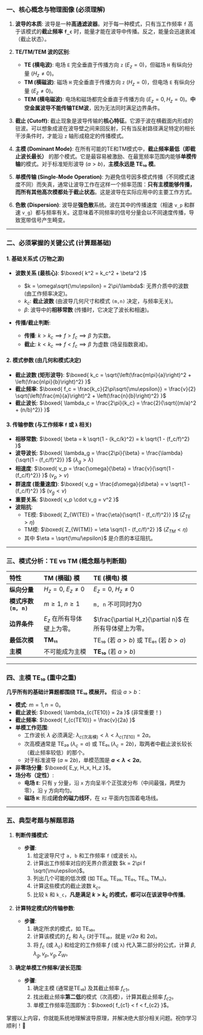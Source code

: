 ### **一、核心概念与物理图像 (必须理解)**

1.  **波导的本质**: 波导是一种**高通滤波器**。对于每一种模式，只有当工作频率 `f` 高于该模式的**截止频率 `f_c`** 时，能量才能在波导中传播。反之，能量会迅速衰减（截止状态）。

2.  **TE/TM/TEM 波的区别**:
    *   **TE (横电波)**: 电场 `E` 完全垂直于传播方向 `z` ($E_z=0$)，但磁场 `H` 有纵向分量 ($H_z \neq 0$)。
    *   **TM (横磁波)**: 磁场 `H` 完全垂直于传播方向 `z` ($H_z=0$)，但电场 `E` 有纵向分量 ($E_z \neq 0$)。
    *   **TEM (横电磁波)**: 电场和磁场都完全垂直于传播方向 ($E_z=0, H_z=0$)。**中空金属波导不能传输TEM波**，因为无法同时满足边界条件。

3.  **截止 (Cutoff)**: 截止现象是波导传输的**核心特征**。它源于波在横截面内形成的驻波。可以想象成波在波导壁之间来回反射，只有当反射路径满足特定的相长干涉条件时，才能沿 `z` 轴形成稳定的传播模式。

4.  **主模 (Dominant Mode)**: 在所有可能的TE和TM模式中，**截止频率最低（即截止波长最长）** 的那个模式。它是最容易被激励、在最宽频率范围内能够**单模传输**的模式。对于标准矩形波导 ($a>b$)，**主模永远是 TE₁₀ 模**。

5.  **单模传输 (Single-Mode Operation)**: 为避免信号因多模式传播（不同模式速度不同）而失真，通常让波导工作在这样一个频率范围：**只有主模能够传播，而所有其他高次模都处于截止状态**。这是波导在实际应用中的主要工作方式。

6.  **色散 (Dispersion)**: 波导是**强色散**系统。波在其中的传播速度（相速 `v_p` 和群速 `v_g`）都与频率有关。这意味着不同频率的信号分量会以不同速度传播，导致宽带信号产生畸变。

---

### **二、必须掌握的关键公式 (计算题基础)**

#### **1. 基础关系式 (万物之源)**
*   **波数关系 (最核心)**: $\boxed{ k^2 = k_c^2 + \beta^2 }$
    *   $k = \omega\sqrt{\mu\epsilon} = 2\pi/\lambda$: 无界介质中的波数 (由工作频率决定)。
    *   $k_c$: **截止波数** (由波导几何尺寸和模式 `(m,n)` 决定，与频率无关)。
    *   $\beta$: 波导中的**相移常数** (传播时，它决定了波长和相速)。

*   **传播/截止判断**:
    *   **传播**: $k > k_c \implies f > f_c \implies \beta$ 为实数。
    *   **截止**: $k < k_c \implies f < f_c \implies \beta$ 为虚数 (场呈指数衰减)。

#### **2. 模式参数 (由几何和模式决定)**
*   **截止波数 (矩形波导)**: $\boxed{ k_c = \sqrt{\left(\frac{m\pi}{a}\right)^2 + \left(\frac{n\pi}{b}\right)^2} }$
*   **截止频率**: $\boxed{ f_c = \frac{k_c}{2\pi\sqrt{\mu\epsilon}} = \frac{v}{2} \sqrt{\left(\frac{m}{a}\right)^2 + \left(\frac{n}{b}\right)^2} }$
*   **截止波长**: $\boxed{ \lambda_c = \frac{2\pi}{k_c} = \frac{2}{\sqrt{(m/a)^2 + (n/b)^2}} }$

#### **3. 传输参数 (与工作频率 `f` 或 `λ` 相关)**
*   **相移常数**: $\boxed{ \beta = k \sqrt{1 - (k_c/k)^2} = k \sqrt{1 - (f_c/f)^2} }$
*   **波导波长**: $\boxed{ \lambda_g = \frac{2\pi}{\beta} = \frac{\lambda}{\sqrt{1 - (f_c/f)^2}} }$  ($\lambda_g > \lambda$)
*   **相速度**: $\boxed{ v_p = \frac{\omega}{\beta} = \frac{v}{\sqrt{1 - (f_c/f)^2}} }$ ($v_p > v$)
*   **群速度 (能量速度)**: $\boxed{ v_g = \frac{d\omega}{d\beta} = v \sqrt{1 - (f_c/f)^2} }$ ($v_g < v$)
*   **重要关系**: $\boxed{ v_p \cdot v_g = v^2 }$
*   **波阻抗**:
    *   TE模: $\boxed{ Z_{W(TE)} = \frac{\eta}{\sqrt{1 - (f_c/f)^2}} }$ ($Z_{TE} > \eta$)
    *   TM模: $\boxed{ Z_{W(TM)} = \eta \sqrt{1 - (f_c/f)^2} }$ ($Z_{TM} < \eta$)
    *   其中 $\eta = \sqrt{\mu/\epsilon}$ 是介质的本征阻抗。

---

### **三、模式分析：TE vs TM (概念题与判断题)**

| 特性 | **TM (横磁) 模** | **TE (横电) 模** |
| :--- | :--- | :--- |
| **纵向分量** | $H_z = 0$, $E_z \neq 0$ | $E_z = 0$, $H_z \neq 0$ |
| **模式序数 `(m, n)`** | $m \ge 1$, $n \ge 1$ | `m, n` 不可同时为0 |
| **边界条件** | $E_z$ 在所有导体壁上为零。 | $\frac{\partial H_z}{\partial n}$ 在所有导体壁上为零。 |
| **最低次模** | **TM₁₁** | TE₁₀ (若 $a>b$) 或 TE₀₁ (若 $b>a$) |
| **主模** | 不可能成为主模 | **TE₁₀** (若 $a>b$) |

---
	
### **四、主模 TE₁₀ (重中之重)**

**几乎所有的基础计算题都围绕 TE₁₀ 模展开。**
假设 $a>b$：
*   **模式**: $m=1, n=0$。
*   **截止波长**: $\boxed{ \lambda_{c(TE10)} = 2a }$ (非常重要！)
*   **截止频率**: $\boxed{ f_{c(TE10)} = \frac{v}{2a} }$
*   **单模工作范围**:
    *   工作波长 $\lambda$ 必须满足: $\lambda_{c(\text{次高模})} < \lambda < \lambda_{c(TE10)} = 2a$。
    *   次高模通常是 TE₂₀ ($\lambda_c=a$) 或 TE₀₁ ($\lambda_c=2b$)，取两者中截止波长较长（截止频率较低）的那个。
    *   对于标准波导 ($a \approx 2b$)，单模范围是 **$a < \lambda < 2a$**。
*   **非零场分量**: $\boxed{ E_y, H_x, H_z }$。
*   **场分布（定性）**:
    *   **电场 `E`**: 只有 `y` 分量，沿 `x` 方向呈半个正弦波分布（中间最强，两壁为零），沿 `y` 方向均匀。
    *   **磁场 `H`**: 形成**闭合的磁力线环**，在 `xz` 平面内包围着电场线。

---

### **五、典型考题与解题思路**

1.  **判断传播模式**:
    *   **步骤**:
        1.  给定波导尺寸 `a, b` 和工作频率 `f` (或波长 `λ`)。
        2.  计算出工作频率对应的无界介质波数 $k = 2\pi f \sqrt{\mu\epsilon}$。
        3.  列出几个可能的低次模 (如 TE₁₀, TE₂₀, TE₀₁, TE₁₁, TM₁₁)。
        4.  计算这些模式的截止波数 $k_c$。
        5.  比较 `k` 和 `k_c`，**凡是满足 $k > k_c$ 的模式，都可以在该波导中传播**。

2.  **计算特定模式的传输参数**:
    *   **步骤**:
        1.  确定所求的模式，如 TE₁₀。
        2.  计算该模式的 $f_c$ 和 $\lambda_c$ (对于TE₁₀，就是 $v/2a$ 和 $2a$)。
        3.  将 $f_c$ (或 $\lambda_c$) 和给定的工作频率 $f$ (或 `λ`) 代入第二部分的公式，计算 $\beta, \lambda_g, v_p, v_g, Z_W$。

3.  **确定单模工作频率/波长范围**:
    *   **步骤**:
        1.  确定主模 (通常是TE₁₀) 及其截止频率 $f_{c1}$。
        2.  找出截止频率**第二低**的模式（次高模），计算其截止频率 $f_{c2}$。
        3.  单模工作频率范围即为：$\boxed{ f_{c1} < f < f_{c2} }$。

掌握以上内容，你就能系统地理解波导原理，并解决绝大部分相关问题。祝你学习顺利！🚀